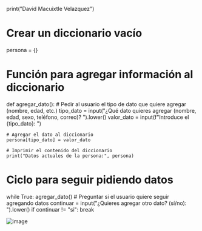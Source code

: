 
print("David Macuixtle Velazquez")
# Crear un diccionario vacío
persona = {}

# Función para agregar información al diccionario
def agregar_dato():
    # Pedir al usuario el tipo de dato que quiere agregar (nombre, edad, etc.)
    tipo_dato = input("¿Qué dato quieres agregar (nombre, edad, sexo, teléfono, correo)? ").lower()
    valor_dato = input(f"Introduce el {tipo_dato}: ")
    
    # Agregar el dato al diccionario
    persona[tipo_dato] = valor_dato
    
    # Imprimir el contenido del diccionario
    print("Datos actuales de la persona:", persona)

# Ciclo para seguir pidiendo datos
while True:
    agregar_dato()
    # Preguntar si el usuario quiere seguir agregando datos
    continuar = input("¿Quieres agregar otro dato? (sí/no): ").lower()
    if continuar != "si":
        break

![image](https://github.com/user-attachments/assets/b6c5fd3f-f407-4beb-8259-c677bc72263f)
